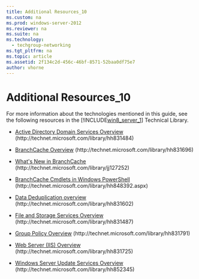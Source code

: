 ```yaml
---
title: Additional Resources_10
ms.custom: na
ms.prod: windows-server-2012
ms.reviewer: na
ms.suite: na
ms.technology: 
  - techgroup-networking
ms.tgt_pltfrm: na
ms.topic: article
ms.assetid: 2f134c2d-456c-46bf-8571-52baa0df75e7
author: vhorne
---
```

# Additional Resources_10
For more information about the technologies mentioned in this guide, see the following resources in the [!INCLUDE[win8_server_1](../Token/win8_server_1_md.md)] Technical Library.  
  
-   [Active Directory Domain Services Overview](http://technet.microsoft.com/library/hh831484) \(http:\/\/technet.microsoft.com\/library\/hh831484\)  
  
-   [BranchCache Overview](http://technet.microsoft.com/library/hh831696) \(http:\/\/technet.microsoft.com\/library\/hh831696\)  
  
-   [What's New in BranchCache](http://technet.microsoft.com/library/jj127252) \(http:\/\/technet.microsoft.com\/library\/jj127252\)  
  
-   [BranchCache Cmdlets in Windows PowerShell](http://technet.microsoft.com/library/hh848392.aspx) \(http:\/\/technet.microsoft.com\/library\/hh848392.aspx\)  
  
-   [Data Deduplication overview](http://technet.microsoft.com/library/hh831602) \(http:\/\/technet.microsoft.com\/library\/hh831602\)  
  
-   [File and Storage Services Overview](http://technet.microsoft.com/library/hh831487) \(http:\/\/technet.microsoft.com\/library\/hh831487\)  
  
-   [Group Policy Overview](http://technet.microsoft.com/library/hh831791) \(http:\/\/technet.microsoft.com\/library\/hh831791\)  
  
-   [Web Server \(IIS\) Overview](http://technet.microsoft.com/library/hh831725) \(http:\/\/technet.microsoft.com\/library\/hh831725\)  
  
-   [Windows Server Update Services Overview](http://technet.microsoft.com/library/hh852345) \(http:\/\/technet.microsoft.com\/library\/hh852345\)  
  
